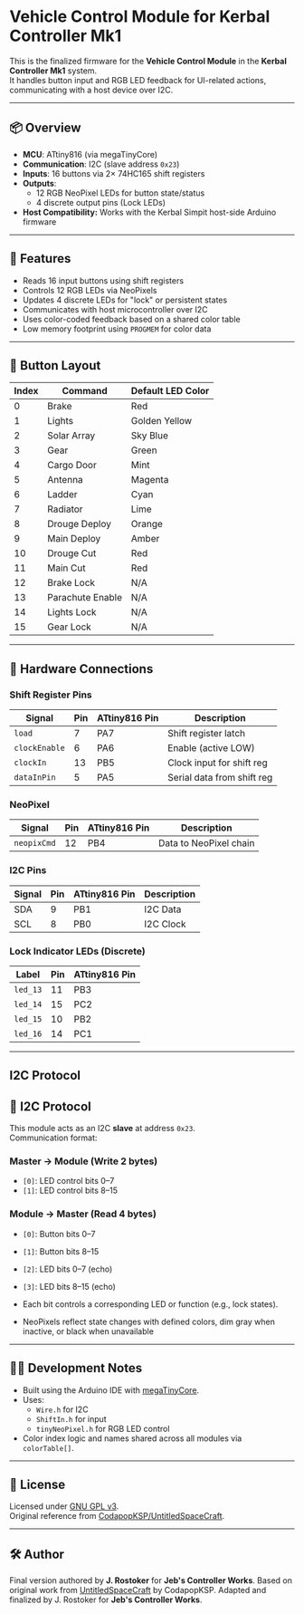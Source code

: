 # Vehicle Control Module for Kerbal Controller Mk1

This is the finalized firmware for the **Vehicle Control Module** in the **Kerbal Controller Mk1** system.  
It handles button input and RGB LED feedback for UI-related actions, communicating with a host device over I2C.

---


## 📦 Overview

- **MCU**: ATtiny816 (via megaTinyCore)
- **Communication**: I2C (slave address `0x23`)
- **Inputs**: 16 buttons via 2× 74HC165 shift registers
- **Outputs**:
  - 12 RGB NeoPixel LEDs for button state/status
  - 4 discrete output pins (Lock LEDs)
- **Host Compatibility:** Works with the Kerbal Simpit host-side Arduino firmware

---

## 🚀 Features

- Reads 16 input buttons using shift registers
- Controls 12 RGB LEDs via NeoPixels
- Updates 4 discrete LEDs for "lock" or persistent states
- Communicates with host microcontroller over I2C
- Uses color-coded feedback based on a shared color table
- Low memory footprint using `PROGMEM` for color data

---

## 🧠 Button Layout

| Index | Command          | Default LED Color |
|-------|------------------|-------------------|
| 0     | Brake       	   | Red               |
| 1     | Lights           | Golden Yellow     |
| 2     | Solar Array      | Sky Blue          |
| 3     | Gear             | Green             |
| 4     | Cargo Door       | Mint              |
| 5     | Antenna          | Magenta           |
| 6     | Ladder           | Cyan              |
| 7     | Radiator         | Lime              |
| 8     | Drouge Deploy    | Orange            |
| 9     | Main Deploy      | Amber             |
| 10    | Drouge Cut       | Red               |
| 11    | Main Cut         | Red               |
| 12    | Brake Lock       | N/A               |
| 13    | Parachute Enable | N/A               |
| 14    | Lights Lock      | N/A               |
| 15    | Gear Lock        | N/A               |

---

## 🧰 Hardware Connections

### Shift Register Pins
| Signal        | Pin     | ATtiny816 Pin | Description                 |
|---------------|---------|---------------|-----------------------------|
| `load`        | 7       | PA7           | Shift register latch        |
| `clockEnable` | 6       | PA6           | Enable (active LOW)         |
| `clockIn`     | 13      | PB5           | Clock input for shift reg   |
| `dataInPin`   | 5       | PA5           | Serial data from shift reg  |

### NeoPixel
| Signal      | Pin  | ATtiny816 Pin | Description         |
|-------------|------|---------------|---------------------|
| `neopixCmd` | 12   | PB4           | Data to NeoPixel chain |

### I2C Pins
| Signal | Pin | ATtiny816 Pin | Description     |
|--------|-----|---------------|-----------------|
| SDA    | 9   | PB1           | I2C Data        |
| SCL    | 8   | PB0           | I2C Clock       |

### Lock Indicator LEDs (Discrete)
| Label        | Pin | ATtiny816 Pin |
|--------------|-----|---------------|
| `led_13`     | 11  | PB3           |
| `led_14`     | 15  | PC2           |
| `led_15`     | 10  | PB2           |
| `led_16`     | 14  | PC1           |

---

## I2C Protocol

## 🧾 I2C Protocol

This module acts as an I2C **slave** at address `0x23`.  
Communication format:

### Master → Module (Write 2 bytes)
- `[0]`: LED control bits 0–7
- `[1]`: LED control bits 8–15

### Module → Master (Read 4 bytes)
- `[0]`: Button bits 0–7
- `[1]`: Button bits 8–15
- `[2]`: LED bits 0–7 (echo)
- `[3]`: LED bits 8–15 (echo)

- Each bit controls a corresponding LED or function (e.g., lock states).
- NeoPixels reflect state changes with defined colors, dim gray when inactive, or black when unavailable

---

## 🧑‍💻 Development Notes

- Built using the Arduino IDE with [megaTinyCore](https://github.com/SpenceKonde/megaTinyCore).
- Uses:
  - `Wire.h` for I2C
  - `ShiftIn.h` for input
  - `tinyNeoPixel.h` for RGB LED control
- Color index logic and names shared across all modules via `colorTable[]`.

---

## 📜 License

Licensed under [GNU GPL v3](https://www.gnu.org/licenses/gpl-3.0.en.html).  
Original reference from [CodapopKSP/UntitledSpaceCraft](https://github.com/CodapopKSP/UntitledSpaceCraft).

---

## 🛠 Author

Final version authored by **J. Rostoker** for **Jeb's Controller Works**. Based on original work from [UntitledSpaceCraft](https://github.com/CodapopKSP/UntitledSpaceCraft) by CodapopKSP. Adapted and finalized by J. Rostoker for **Jeb's Controller Works**.
